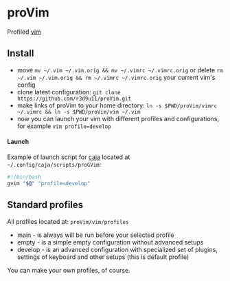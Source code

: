 proVim
=========================

Profiled [vim](http://www.vim.org)

## Install

* move `mv ~/.vim ~/.vim.orig && mv ~/.vimrc ~/.vimrc.orig` or delete `rm ~/.vim ~/.vim.orig && rm ~/.vimrc ~/.vimrc.orig` your current vim's config
* clone latest configuration: `git clone https://github.com/r3d9u11/proVim.git`
* make links of proVim to your home directory: `ln -s $PWD/proVim/vimrc ~/.vimrc && ln -s $PWD/proVim/vim ~/.vim`
* now you can launch your vim with different profiles and configurations, for example `vim profile=develop`

#### Launch

Example of launch script for [caja](https://github.com/mate-desktop/caja) located at `~/.config/caja/scripts/proGVim`:

```bash
#!/bin/bash
gvim "$@" "profile=develop"
```

## Standard profiles

All profiles located at: `proVim/vim/profiles`<br/>

* main - is always will be run before your selected profile
* empty - is a simple empty configuration without advanced setups
* develop - is an advanced configuration with specialized set of plugins, settings of keyboard  and other setups (this is default profile)

You can make your own profiles, of course.<br/>
